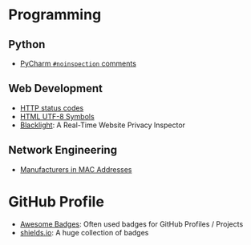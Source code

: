 # Programming

## Python

- [PyCharm `#noinspection` comments](https://www.jetbrains.com/help/pycharm/disabling-and-enabling-inspections.html#comments-ref)

## Web Development

- [HTTP status codes](https://en.wikipedia.org/wiki/List_of_HTTP_status_codes)
- [HTML UTF-8 Symbols](https://www.toptal.com/designers/htmlarrows/)
- [Blacklight](https://themarkup.org/blacklight/): A Real-Time Website Privacy Inspector

## Network Engineering

- [Manufacturers in MAC Addresses](https://standards-oui.ieee.org/oui/oui.txt)

# GitHub Profile

- [Awesome Badges](https://github.com/Envoy-VC/awesome-badges/): Often used badges for GitHub Profiles / Projects
- [shields.io](https://shields.io/): A huge collection of badges
